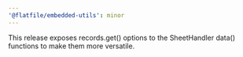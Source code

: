 ```yaml
---
'@flatfile/embedded-utils': minor
---
```


This release exposes records.get() options to the SheetHandler data() functions to make them more versatile.
